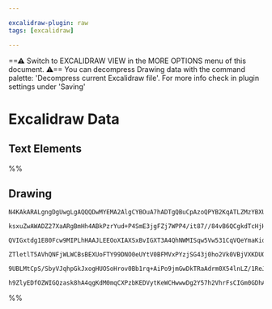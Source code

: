 ```yaml
---

excalidraw-plugin: raw
tags: [excalidraw]

---
```

==⚠  Switch to EXCALIDRAW VIEW in the MORE OPTIONS menu of this document. ⚠== You can decompress Drawing data with the command palette: 'Decompress current Excalidraw file'. For more info check in plugin settings under 'Saving'


# Excalidraw Data

## Text Elements
%%
## Drawing
```compressed-json
N4KAkARALgngDgUwgLgAQQQDwMYEMA2AlgCYBOuA7hADTgQBuCpAzoQPYB2KqATLZMzYBXUtiRoIACyhQ4zZAHoFAc0JRJQgEYA6bGwC2CgF7N6hbEcK4OCtptbErHALRY8RMpWdx8Q1TdIEfARcZgRmBShcZQUebQB2bR4aOiCEfQQOKGZuAG1wMFAwYogSbggAIQBZAE0AYQBlbBgADSEATlwANXwAKx52gC0KFoARACUU4shYRHLA7CiOZWCp

ksxuZwAWADZ27XaARgBmHh4ABkPzrYud+P4SmE3jgFZj7WPP4/it87//84vB6QCgkdTcHjHLYHE6HAAc7RecJ2Ox4cJeO2BUgQhGU0m4hwu2kOO0O8UOLwu7RR8TeWOsK3EqHOWOYUFIbAA1gg6mx8GxSOUAMSHBCi0VrSCaXDYTnKDlCDjEXn8wUSdnWZhwXCBLKSiAAM0I+HwDVgqwkgg8+rZHO5AHUwZIIaz2VyEGaYBb0FayliFXiOOEcmgW

QVIGxtdg1E80Fcw9MIPLhHAAJLEEOoXIAXSxBvIGXT3A4QhNWMISqw5Vw531CqVQeYmaKidmTOO4YAvqyEAhiNwXpdjijjoisYwWOwuGg4ejx0xWJwAHKcMQEnZwv5bY5wqHl5ijNJQPvcA0EMJYzTCJUAUWCGSymZzWKEcGIuGP/bj8VeL3aCM3eIBixIgOE5YtS3wEC2FlE80DPfAwgKTtwFzOhcDgOAzQ/JkW2gSR0iZCB31IcCHgYQgEAoCo

ZTletlT5AVhQNFjWLWCBsBEXUoFTY99DNO0eUYtV0BFMVxPYzjSG43j0ho2Vk0VBjVXKDUOC1HVMigSSuK02T9AAMWNU1zSI31+3IqSZL4gT3UdYhwTQPgCg43Ssn02zuU9b0IHMnTpL0vjxmEQNg24BNICswL0gAeSjGMCT+Sy3J4viDM4KADNwfRjVjVAgRcqL3LSjKGkIIwmQuZKAuK9IABUsCgABBIhlGndBggNbTqus9JsNIZrpLYCgCNwL

9UBLMtCpS/SbyVJqhpGkJxogHUOSoHrov0Bb1rq+AiPo9jmGwDkTRaAdrm0X54lnLZ/1ReJzjhcjjtO/AagHT4rse3Ybq2eJ2j+Y5yKMNgDG4FtIHoAghCZQ5tBeX4/w7Ypu2mmrUvSYKlMbTMIEO8j5RIMqKohCKk1IYnjzgAdCcp4gqjYYgEDm3BNGCcaEIvFyieUpi0Ehyo+RW0hlGlAAKHgyWoXhpdl+5mQRgBKfVxgQZRSx1eYxdwSXjhZX

h9ZlyEDfOZWIGQzask8hA4qgKdM0mqCXPzbKEDVytKeWCHwwwDg2Y57h2VhrFsCIGm0GDhAsX9jIg9IEPfeEKBQKZKPLZcuxegQRZmAaf24EZ5nWfZuDUCj8iZXtxg6rB/AfdbfbyjCYJFinfVOLZAw9rmNAneg2DOfPaPffwUJmrbmu64gk1kPANHICNYJmxQzsgA==
```
%%